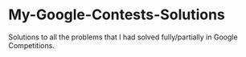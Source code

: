 # My-Google-Contests-Solutions
Solutions to all the problems that I had solved fully/partially in Google Competitions.
